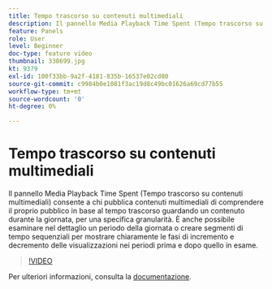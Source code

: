 ```yaml
---
title: Tempo trascorso su contenuti multimediali
description: Il pannello Media Playback Time Spent (Tempo trascorso su contenuti multimediali) consente a chi pubblica contenuti multimediali di comprendere il proprio pubblico in base al tempo trascorso guardando un contenuto durante la giornata, per una specifica granularità. È anche possibile esaminare nel dettaglio un periodo della giornata o creare segmenti di tempo sequenziali per mostrare chiaramente le fasi di incremento e decremento delle visualizzazioni nei periodi prima e dopo quello in esame.
feature: Panels
role: User
level: Beginner
doc-type: feature video
thumbnail: 338699.jpg
kt: 9379
exl-id: 100f33bb-9a2f-4181-835b-16537e02cd80
source-git-commit: c9984b0e1081f3ac19d8c49bc01626a69cd77b55
workflow-type: tm+mt
source-wordcount: '0'
ht-degree: 0%

---
```


# Tempo trascorso su contenuti multimediali

Il pannello Media Playback Time Spent (Tempo trascorso su contenuti multimediali) consente a chi pubblica contenuti multimediali di comprendere il proprio pubblico in base al tempo trascorso guardando un contenuto durante la giornata, per una specifica granularità. È anche possibile esaminare nel dettaglio un periodo della giornata o creare segmenti di tempo sequenziali per mostrare chiaramente le fasi di incremento e decremento delle visualizzazioni nei periodi prima e dopo quello in esame.

>[!VIDEO](https://video.tv.adobe.com/v/338699/?quality=12&learn=on)

Per ulteriori informazioni, consulta la [documentazione](https://experienceleague.adobe.com/docs/media-analytics/using/media-reports/media-playback-time-spent.html?lang=it).
